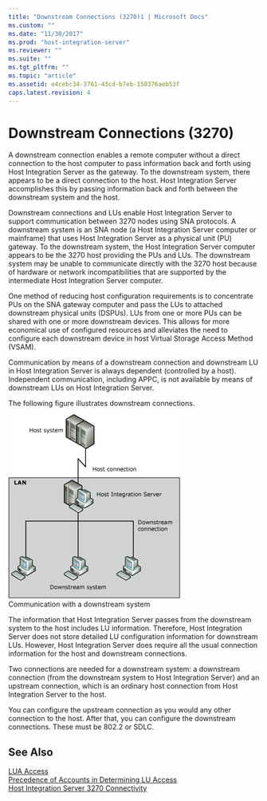 ```yaml
---
title: "Downstream Connections (3270)1 | Microsoft Docs"
ms.custom: ""
ms.date: "11/30/2017"
ms.prod: "host-integration-server"
ms.reviewer: ""
ms.suite: ""
ms.tgt_pltfrm: ""
ms.topic: "article"
ms.assetid: e4cebc34-3761-43cd-b7eb-150376aeb53f
caps.latest.revision: 4
---
```

# Downstream Connections (3270)
A downstream connection enables a remote computer without a direct connection to the host computer to pass information back and forth using Host Integration Server as the gateway. To the downstream system, there appears to be a direct connection to the host. Host Integration Server accomplishes this by passing information back and forth between the downstream system and the host.  
  
 Downstream connections and LUs enable Host Integration Server to support communication between 3270 nodes using SNA protocols. A downstream system is an SNA node (a Host Integration Server computer or mainframe) that uses Host Integration Server as a physical unit (PU) gateway. To the downstream system, the Host Integration Server computer appears to be the 3270 host providing the PUs and LUs. The downstream system may be unable to communicate directly with the 3270 host because of hardware or network incompatibilities that are supported by the intermediate Host Integration Server computer.  
  
 One method of reducing host configuration requirements is to concentrate PUs on the SNA gateway computer and pass the LUs to attached downstream physical units (DSPUs). LUs from one or more PUs can be shared with one or more downstream devices. This allows for more economical use of configured resources and alleviates the need to configure each downstream device in host Virtual Storage Access Method (VSAM).  
  
 Communication by means of a downstream connection and downstream LU in Host Integration Server is always dependent (controlled by a host). Independent communication, including APPC, is not available by means of downstream LUs on Host Integration Server.  
  
 The following figure illustrates downstream connections.  
  
 ![](../core/media/srvc04.gif "srvc04")  
Communication with a downstream system  
  
 The information that Host Integration Server passes from the downstream system to the host includes LU information. Therefore, Host Integration Server does not store detailed LU configuration information for downstream LUs. However, Host Integration Server does require all the usual connection information for the host and downstream connections.  
  
 Two connections are needed for a downstream system: a downstream connection (from the downstream system to Host Integration Server) and an upstream connection, which is an ordinary host connection from Host Integration Server to the host.  
  
 You can configure the upstream connection as you would any other connection to the host. After that, you can configure the downstream connections. These must be 802.2 or SDLC.  
  
## See Also  
 [LUA Access](../HIS2010/lua-access1.md)   
 [Precedence of Accounts in Determining LU Access](../HIS2010/precedence-of-accounts-in-determining-lu-access2.md)   
 [Host Integration Server 3270 Connectivity](../HIS2010/host-integration-server-3270-connectivity1.md)